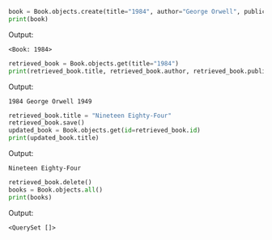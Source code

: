 ```python
book = Book.objects.create(title="1984", author="George Orwell", publication_year=1949)
print(book)
```
Output:
```
<Book: 1984>
```
```python
retrieved_book = Book.objects.get(title="1984")
print(retrieved_book.title, retrieved_book.author, retrieved_book.publication_year)
```
Output:
```
1984 George Orwell 1949
```
```python
retrieved_book.title = "Nineteen Eighty-Four"
retrieved_book.save()
updated_book = Book.objects.get(id=retrieved_book.id)
print(updated_book.title)
```
Output:
```
Nineteen Eighty-Four
```
```python
retrieved_book.delete()
books = Book.objects.all()
print(books)
```
Output:
```
<QuerySet []>
```
